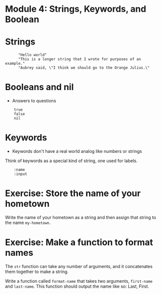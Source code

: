 # Module 4: Strings, Keywords, and Boolean

# Strings

~~~
      "Hello world"
      "This is a longer string that I wrote for purposes of an example."
      "Aubrey said, \"I think we should go to the Orange Julius.\"
~~~

# Booleans and nil

  * Answers to questions

~~~
    true
    false
    nil
~~~

# Keywords

  * Keywords don't have a real world analog like numbers or strings

  Think of keywords as a special kind of string, one used for labels.

~~~
    :name
    :input
~~~

# Exercise: Store the name of your hometown

Write the name of your hometown as a string and then assign that
string to the name `my-hometown`.

# Exercise: Make a function to format names

The `str` function can take any number of arguments, and it
concatenates them together to make a string.

Write a function called `format-name` that takes two
arguments, `first-name` and `last-name`. This
function should output the name like so: Last, First.
